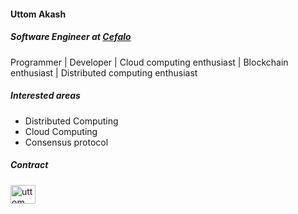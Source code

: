 ####  Uttom Akash
##### Software Engineer at [Cefalo](https://www.cefalo.com/en/)
Programmer | Developer | Cloud computing enthusiast | Blockchain enthusiast | Distributed computing enthusiast

##### Interested areas
- Distributed Computing
- Cloud Computing
- Consensus protocol

##### Contract
<p>
  <a href="https://www.linkedin.com/in/uttom-akash/" target="blank">
    <img align="center" src="https://cdn.jsdelivr.net/npm/simple-icons@3.0.1/icons/linkedin.svg" alt="uttom akash" height="30" width="40" />
  </a>
</p>
  

